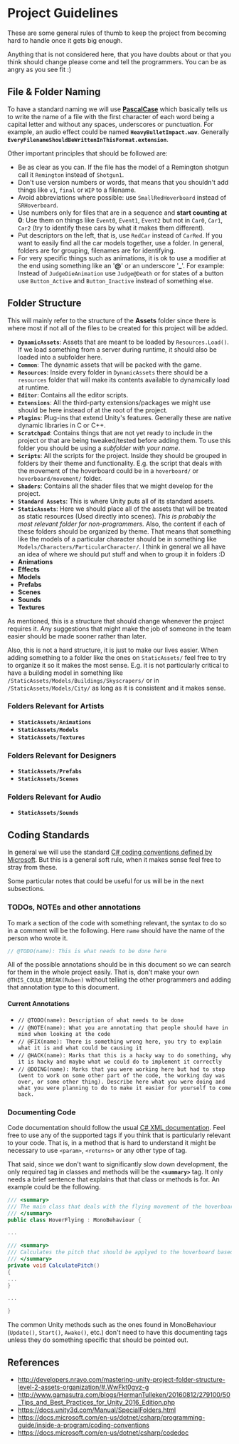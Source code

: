 # Project Guidelines

These are some general rules of thumb to keep the project from becoming hard to handle once it gets big enough.

Anything that is not considered here, that you have doubts about or that you think should change please come and tell the programmers. You can be as angry as you see fit :)

## File & Folder Naming

To have a standard naming we will use [**PascalCase**](https://en.wikipedia.org/wiki/Camel_case) which basically tells us to write the name of a file with the first character of each word being a capital letter and without any spaces, underscores or punctuation. For example, an audio effect could be named **```HeavyBulletImpact.wav```**. Generally **```EveryFilenameShouldBeWrittenInThisFormat.extension```**.

Other important principles that should be followed are:

- Be as clear as you can. If the file has the model of a Remington shotgun call it ```Remington``` instead of ```Shotgun1```.
- Don't use version numbers or words, that means that you shouldn't add things like ```v1```, ```final``` or ```WIP``` to a filename.
- Avoid abbreviations where possible: use ```SmallRedHoverboard``` instead of ```SRHoverboard```.
- Use numbers only for files that are in a sequence and **start counting at 0**: Use them on things like ```Event0```, ```Event1```, ```Event2``` but not in ```Car0```, ```Car1```, ```Car2``` (try to identify these cars by what it makes them different).
- Put descriptors on the left, that is, use ```RedCar``` instead of ```CarRed```. If you want to easily find all the car models together, use a folder. In general, folders are for grouping, filenames are for identifying.
- For very specific things such as animations, it is ok to use a modifier at the end using something like an '**@**' or an underscore '**_**'. For example: Instead of ```JudgeDieAnimation``` use ```Judge@Death``` or for states of a button use ```Button_Active``` and ```Button_Inactive``` instead of something else.

## Folder Structure

This will mainly refer to the structure of the **Assets** folder since there is where most if not all of the files to be created for this project will be added.

- **```DynamicAssets```**: Assets that are meant to be loaded by ```Resources.Load()```. If we load something from a server during runtime, it should also be loaded into a subfolder here.
- **```Common```**: The dynamic assets that will be packed with the game.
- **```Resources```**: Inside every folder in ```DynamicAssets``` there should be a ```resources``` folder that will make its contents available to dynamically load at runtime.
- **```Editor```**: Contains all the editor scripts.
- **```Extensions```**: All the third-party extensions/packages we might use should be here instead of at the root of the project.
- **```Plugins```**: Plug-ins that extend Unity's features. Generally these are native dynamic libraries in C or C++.
- **```Scratchpad```**: Contains things that are not yet ready to include in the project or that are being tweaked/tested before adding them. To use this folder you  should be using a *subfolder with your name*.
- **```Scripts```**: All the scripts for the project. Inside they should be grouped in folders by their theme and functionality. E.g. the script that deals with the movement of the hoverboard could be in a ```hoverboard/``` or ```hoverboard/movement/``` folder.
- **```Shaders```**: Contains all the shader files that we might develop for the project.
- **```Standard Assets```**: This is where Unity puts all of its standard assets.
- **```StaticAssets```**: Here we should place all of the assets that will be treated as static resources (Used directly into scenes). *This is probably the most relevant folder for non-programmers.* Also, the content if each of these folders should be organized by theme. That means that something like the models of a particular character should be in something like ```Models/Characters/ParticularCharacter/```. I think in general we all have an idea of where we should put stuff and when to group it in folders :D
- **Animations**
- **Effects**
- **Models**
- **Prefabs**
- **Scenes**
- **Sounds**
- **Textures**

As mentioned, this is a structure that should change whenever the project requires it. Any suggestions that might make the job of someone in the team easier should be made sooner rather than later.

Also, this is not a hard structure, it is just to make our lives easier. When adding something to a folder like the ones on ```StaticAssets/``` feel free to try to organize it so it makes the most sense. E.g. it is not particularly critical to have a building model in something like ```/StaticAssets/Models/Buildings/Skyscrapers/``` or in  ```/StaticAssets/Models/City/``` as long as it is consistent and it makes sense.

### Folders Relevant for Artists

- **```StaticAssets/Animations```**
- **```StaticAssets/Models```**
- **```StaticAssets/Textures```**

### Folders Relevant for Designers

- **```StaticAssets/Prefabs```**
- **```StaticAssets/Scenes```**

### Folders Relevant for Audio

- **```StaticAssets/Sounds```**

## Coding Standards

In general we will use the standard [C# coding conventions defined by Microsoft](https://docs.microsoft.com/en-us/dotnet/csharp/programming-guide/inside-a-program/coding-conventions). But this is a general soft rule, when it makes sense feel free to stray from these.

Some particular notes that could be useful for us will be in the next subsections.

### TODOs, NOTEs and other annotations

To mark a section of the code with something relevant, the syntax to do so in a comment will be the following. Here ```name``` should have the name of the person who wrote it.

```cs
// @TODO(name): This is what needs to be done here
```

All of the possible annotations should be in this document so we can search for them in the whole project easily. That is, don't make your own ```@THIS_COULD_BREAK(Ruben)``` without telling the other programmers and adding that annotation type to this document.

#### Current Annotations

- ```// @TODO(name): Description of what needs to be done```
- ```// @NOTE(name): What you are annotating that people should have in mind when looking at the code```
- ```// @FIX(name): There is something wrong here, you try to explain what it is and what could be causing it```
- ```// @HACK(name): Marks that this is a hacky way to do something, why it is hacky and maybe what we could do to implement it correctly```
- ```// @DOING(name): Marks that you were working here but had to stop (went to work on some other part of the code, the working day was over, or some other thing). Describe here what you were doing and what you were planning to do to make it easier for yourself to come back.```

### Documenting Code

Code documentation should follow the usual [C# XML documentation](https://docs.microsoft.com/en-us/dotnet/csharp/codedoc). Feel free to use any of the supported tags if you think that is particularly relevant to your code. That is, in a method that is hard to understand it might be necessary to use ```<param>```,  ```<returns>``` or any other type of tag.

That said, since we don't want to significantly slow down development, the only required tag in classes and methods will be the **```<summary>```** tag. It only needs a brief sentence that explains that that class or methods is for. An example could be the following.

```cs
/// <summary>
/// The main class that deals with the flying movement of the hoverboard.
/// </summary>
public class HoverFlying : MonoBehaviour {

...

/// <summary>
/// Calculates the pitch that should be applyed to the hoverboard based on player input.
/// </summary>
private void CalculatePitch()
{
...
}

...

}
```

The common Unity methods such as the ones found in MonoBehaviour (```Update()```, ```Start()```, ```Awake()```, etc.) don't need to have this documenting tags unless they do something specific that should be pointed out.

## References

- http://developers.nravo.com/mastering-unity-project-folder-structure-level-2-assets-organization/#.WwFkt0gvz-g
- http://www.gamasutra.com/blogs/HermanTulleken/20160812/279100/50_Tips_and_Best_Practices_for_Unity_2016_Edition.php
- https://docs.unity3d.com/Manual/SpecialFolders.html
- https://docs.microsoft.com/en-us/dotnet/csharp/programming-guide/inside-a-program/coding-conventions
- https://docs.microsoft.com/en-us/dotnet/csharp/codedoc


